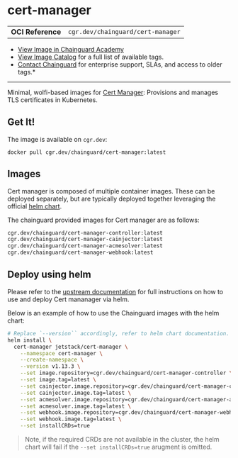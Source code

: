 <!--monopod:start-->
# cert-manager
| | |
| - | - |
| **OCI Reference** | `cgr.dev/chainguard/cert-manager` |


* [View Image in Chainguard Academy](https://edu.chainguard.dev/chainguard/chainguard-images/reference/cert-manager/overview/)
* [View Image Catalog](https://console.enforce.dev/images/catalog) for a full list of available tags.
* [Contact Chainguard](https://www.chainguard.dev/chainguard-images) for enterprise support, SLAs, and access to older tags.*

---
<!--monopod:end-->

<!--overview:start-->
Minimal, wolfi-based images for [Cert Manager](https://cert-manager.io): Provisions and manages TLS certificates in Kubernetes.
<!--overview:end-->

<!--getting:start-->
## Get It!
The image is available on `cgr.dev`:

```
docker pull cgr.dev/chainguard/cert-manager:latest
```
<!--getting:end-->

<!--body:start-->
## Images
Cert manager is composed of multiple container images. These can be deployed
separately, but are typically deployed together leveraging the official
[helm chart](https://cert-manager.io/docs/installation/helm/).

The chainguard provided images for Cert manager are as follows:

```bash
cgr.dev/chainguard/cert-manager-controller:latest
cgr.dev/chainguard/cert-manager-cainjector:latest
cgr.dev/chainguard/cert-manager-acmesolver:latest
cgr.dev/chainguard/cert-manager-webhook:latest
```

## Deploy using helm
Please refer to the [upstream documentation](https://cert-manager.io/docs/installation/helm/)
for full instructions on how to use and deploy Cert mananager via helm.

Below is an example of how to use the Chainguard images with the helm chart:

```bash
# Replace `--version`` accordingly, refer to helm chart documentation.
helm install \
  cert-manager jetstack/cert-manager \
    --namespace cert-manager \
    --create-namespace \
    --version v1.13.3 \
    --set image.repository=cgr.dev/chainguard/cert-manager-controller \
    --set image.tag=latest \
    --set cainjector.image.repository=cgr.dev/chainguard/cert-manager-cainjector \
    --set cainjector.image.tag=latest \
    --set acmesolver.image.repository=cgr.dev/chainguard/cert-manager-acmesolver \
    --set acmesolver.image.tag=latest \
    --set webhook.image.repository=cgr.dev/chainguard/cert-manager-webhook \
    --set webhook.image.tag=latest \
    --set installCRDs=true
```

> Note, if the required CRDs are not available in the cluster, the helm chart
> will fail if the `--set installCRDs=true` arugment is omitted.

<!--body:end-->
